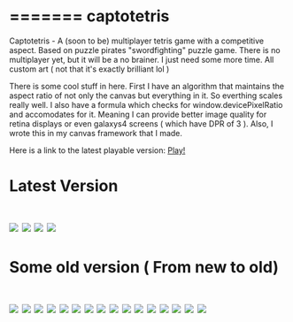 =======
captotetris
===========

Captotetris - A (soon to be) multiplayer tetris game with a competitive aspect. 
Based on puzzle pirates "swordfighting" puzzle game. 
There is no multiplayer yet, but it will be a no brainer. I just need some more time. 
All custom art ( not that it's exactly brilliant lol )

There is some cool stuff in here. First I have an algorithm that maintains the aspect ratio of not only
the canvas but everything in it. So everthing scales really well.
I also have a formula which checks for window.devicePixelRatio and accomodates for it. 
Meaning I can provide better image quality for retina displays or even galaxys4 screens ( which have DPR of 3 ).
Also, I wrote this in my canvas framework that I made.

Here is a link to the latest playable version: <a href="http://captotetris.herokuapp.com/">Play!</a>

<h1>Latest Version<h1>
<img src="TetrisProgress12.png"></img>
<img src="TetrisProgress13.png"></img>
<img src="TetrisProgress14.png"></img>
<img src="TetrisProgress17.png"></img>

<h1>Some old version ( From new to old)<h1>
<img src="Ship.png"></img>
<img src="TetrisProgress16.png"></img>
<img src="TetrisProgress15.png"></img>
<img src="TetrisProgress11.png"></img>
<img src="TetrisProgress10.png"></img>
<img src="TetrisProgress9.png"></img>
<img src="TetrisProgress8.png"></img>
<img src="TetrisProgress7.png"></img>
<img src="TetrisProgress6.png"></img>
<img src="Lobby.png"></img>
<img src="TetrisProgress5.png"></img>
<img src="TetrisProgress4.png"></img>
<img src="TetrisProgress3.png"></img>
<img src="TetrisProgress2.png"></img>
<img src="TetrisProgress1.png"></img>
<img src="TetrisProgress.png"></img>

